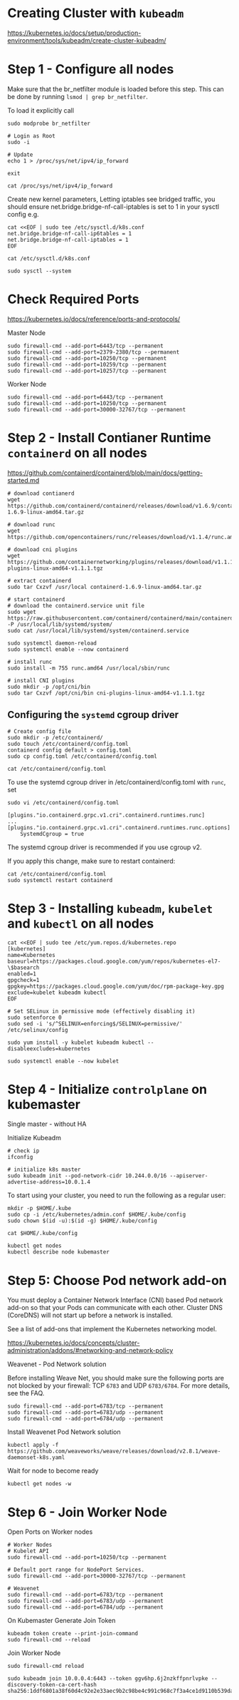 # Creating Cluster with `kubeadm`

<https://kubernetes.io/docs/setup/production-environment/tools/kubeadm/create-cluster-kubeadm/>

# Step 1 - Configure all nodes

Make sure that the br_netfilter module is loaded before this step. This can be done by running `lsmod | grep br_netfilter`.

To load it explicitly call

```
sudo modprobe br_netfilter

# Login as Root
sudo -i

# Update 
echo 1 > /proc/sys/net/ipv4/ip_forward

exit

cat /proc/sys/net/ipv4/ip_forward
```

Create new kernel parameters, Letting iptables see bridged traffic, you should ensure net.bridge.bridge-nf-call-iptables is set to 1 in your sysctl config e.g.

```
cat <<EOF | sudo tee /etc/sysctl.d/k8s.conf
net.bridge.bridge-nf-call-ip6tables = 1
net.bridge.bridge-nf-call-iptables = 1
EOF

cat /etc/sysctl.d/k8s.conf

sudo sysctl --system
```


# Check Required Ports

<https://kubernetes.io/docs/reference/ports-and-protocols/>


Master Node 

```
sudo firewall-cmd --add-port=6443/tcp --permanent
sudo firewall-cmd --add-port=2379-2380/tcp --permanent
sudo firewall-cmd --add-port=10250/tcp --permanent
sudo firewall-cmd --add-port=10259/tcp --permanent
sudo firewall-cmd --add-port=10257/tcp --permanent
```


Worker Node
```
sudo firewall-cmd --add-port=6443/tcp --permanent
sudo firewall-cmd --add-port=10250/tcp --permanent
sudo firewall-cmd --add-port=30000-32767/tcp --permanent
```

# Step 2 - Install Contianer Runtime `containerd` on all nodes

<https://github.com/containerd/containerd/blob/main/docs/getting-started.md>

```
# download contianerd
wget https://github.com/containerd/containerd/releases/download/v1.6.9/containerd-1.6.9-linux-amd64.tar.gz

# download runc
wget https://github.com/opencontainers/runc/releases/download/v1.1.4/runc.amd64

# download cni plugins
wget https://github.com/containernetworking/plugins/releases/download/v1.1.1/cni-plugins-linux-amd64-v1.1.1.tgz

# extract containerd
sudo tar Cxzvf /usr/local containerd-1.6.9-linux-amd64.tar.gz

# start containerd
# download the containerd.service unit file 
sudo wget https://raw.githubusercontent.com/containerd/containerd/main/containerd.service -P /usr/local/lib/systemd/system/
sudo cat /usr/local/lib/systemd/system/containerd.service

sudo systemctl daemon-reload
sudo systemctl enable --now containerd

# install runc 
sudo install -m 755 runc.amd64 /usr/local/sbin/runc

# install CNI plugins
sudo mkdir -p /opt/cni/bin
sudo tar Cxzvf /opt/cni/bin cni-plugins-linux-amd64-v1.1.1.tgz
```

## Configuring the `systemd` cgroup driver

```
# Create config file 
sudo mkdir -p /etc/containerd/
sudo touch /etc/containerd/config.toml
containerd config default > config.toml
sudo cp config.toml /etc/containerd/config.toml

cat /etc/containerd/config.toml
```

To use the systemd cgroup driver in /etc/containerd/config.toml with `runc`, set

```
sudo vi /etc/containerd/config.toml
```

```
[plugins."io.containerd.grpc.v1.cri".containerd.runtimes.runc]
...
[plugins."io.containerd.grpc.v1.cri".containerd.runtimes.runc.options]
    SystemdCgroup = true
```

The systemd cgroup driver is recommended if you use cgroup v2.

If you apply this change, make sure to restart containerd:

```
cat /etc/containerd/config.toml
sudo systemctl restart containerd
```

# Step 3 - Installing `kubeadm`, `kubelet` and `kubectl` on all nodes

```
cat <<EOF | sudo tee /etc/yum.repos.d/kubernetes.repo
[kubernetes]
name=Kubernetes
baseurl=https://packages.cloud.google.com/yum/repos/kubernetes-el7-\$basearch
enabled=1
gpgcheck=1
gpgkey=https://packages.cloud.google.com/yum/doc/rpm-package-key.gpg
exclude=kubelet kubeadm kubectl
EOF

# Set SELinux in permissive mode (effectively disabling it)
sudo setenforce 0
sudo sed -i 's/^SELINUX=enforcing$/SELINUX=permissive/' /etc/selinux/config

sudo yum install -y kubelet kubeadm kubectl --disableexcludes=kubernetes

sudo systemctl enable --now kubelet
```

# Step 4 - Initialize `controlplane` on kubemaster

Single master - without HA

Initialize Kubeadm

```
# check ip
ifconfig

# initialize k8s master
sudo kubeadm init --pod-network-cidr 10.244.0.0/16 --apiserver-advertise-address=10.0.1.4
```

To start using your cluster, you need to run the following as a regular user:

```
mkdir -p $HOME/.kube
sudo cp -i /etc/kubernetes/admin.conf $HOME/.kube/config
sudo chown $(id -u):$(id -g) $HOME/.kube/config

cat $HOME/.kube/config
```

```
kubectl get nodes
kubectl describe node kubemaster
```

# Step 5: Choose Pod network add-on

You must deploy a Container Network Interface (CNI) based Pod network add-on so that your Pods can communicate with each other. Cluster DNS (CoreDNS) will not start up before a network is installed.

See a list of add-ons that implement the Kubernetes networking model.

<https://kubernetes.io/docs/concepts/cluster-administration/addons/#networking-and-network-policy>

Weavenet - Pod Network solution

Before installing Weave Net, you should make sure the following ports are not blocked by your firewall: TCP `6783` and UDP `6783/6784`. For more details, see the FAQ.

```
sudo firewall-cmd --add-port=6783/tcp --permanent
sudo firewall-cmd --add-port=6783/udp --permanent
sudo firewall-cmd --add-port=6784/udp --permanent
```

Install Weavenet Pod Network solution

```
kubectl apply -f https://github.com/weaveworks/weave/releases/download/v2.8.1/weave-daemonset-k8s.yaml
```

Wait for node to become ready
```
kubectl get nodes -w
```


# Step 6 - Join Worker Node

Open Ports on Worker nodes

```
# Worker Nodes
# Kubelet API
sudo firewall-cmd --add-port=10250/tcp --permanent

# Default port range for NodePort Services.
sudo firewall-cmd --add-port=30000-32767/tcp --permanent

# Weavenet 
sudo firewall-cmd --add-port=6783/tcp --permanent
sudo firewall-cmd --add-port=6783/udp --permanent
sudo firewall-cmd --add-port=6784/udp --permanent
```

On Kubemaster Generate Join Token
```
kubeadm token create --print-join-command
sudo firewall-cmd --reload
```

Join Worker Node
```
sudo firewall-cmd reload

sudo kubeadm join 10.0.0.4:6443 --token ggv6hp.6j2nzkffpnrlvpke --discovery-token-ca-cert-hash sha256:1ddf6801a38f60d4c92e2e33aec9b2c98be4c991c968c7f3a4ce1d9110b539da
```